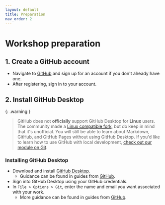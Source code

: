 ```yaml
---
layout: default
title: Preparation
nav_order: 2
---
```


# Workshop preparation 

## 1. Create a GitHub account
- Navigate to [GitHub](https://github.com) and sign up for an account if you don't already have one. 
- After registering, sign in to your account.


## 2. Install GitHub Desktop

{: .warning }
> GitHub does not **officially** support GitHub Desktop for **Linux** users. The community made a [Linux compatible fork](https://github.com/shiftkey/desktop), but do keep in mind that it's unofficial. You will still be able to learn about Markdown, GitHub, and GitHub Pages without using GitHub Desktop. If you'd like to learn how to use GitHub with local development, [check out our module on Git](https://scds.github.io/dash-webinars/vcgit.html).

### Installing GitHub Desktop
- Download and install [GitHub Desktop](https://desktop.github.com/).
  - Guidance can be found in guides from [GitHub](https://docs.github.com/en/desktop/installing-and-configuring-github-desktop/installing-and-authenticating-to-github-desktop/setting-up-github-desktop).
- Sign into GitHub Desktop using your GitHub credentials.
- In `File > Options > Git`, enter the name and email you want associated with your work.
  - More guidance can be found in guides from [GitHub](https://docs.github.com/en/desktop/installing-and-configuring-github-desktop/configuring-and-customizing-github-desktop/configuring-git-for-github-desktop).
